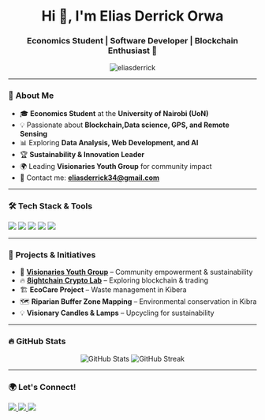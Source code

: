 <h1 align="center">Hi 👋, I'm Elias Derrick Orwa</h1>
<h3 align="center">Economics Student | Software Developer | Blockchain Enthusiast 🚀</h3>

<p align="center">
  <img src="https://komarev.com/ghpvc/?username=eliasderrick&label=Profile%20Views&color=0e75b6&style=flat" alt="eliasderrick" />
</p>

---

### 🌱 **About Me**
- 🎓 **Economics Student** at the **University of Nairobi (UoN)**  
- 💡 Passionate about **Blockchain,Data science, GPS, and Remote Sensing**  
- 📊 Exploring **Data Analysis, Web Development, and AI**  
- 🏆 **Sustainability & Innovation Leader**
- 🌍 Leading **Visionaries Youth Group** for community impact  
- 📩 Contact me: **eliasderrick34@gmail.com**  

---

### 🛠️ **Tech Stack & Tools**
<p align="left">
  <img src="https://img.shields.io/badge/Python-3776AB?style=for-the-badge&logo=python&logoColor=white" />
  <img src="https://img.shields.io/badge/SQL-4479A1?style=for-the-badge&logo=sqlite&logoColor=white" />
  <img src="https://img.shields.io/badge/R-276DC3?style=for-the-badge&logo=r&logoColor=white" />
  <img src="https://img.shields.io/badge/Excel-217346?style=for-the-badge&logo=microsoft-excel&logoColor=white" />
  <img src="https://img.shields.io/badge/Adobe%20Premiere%20Pro-9999FF?style=for-the-badge&logo=adobepremierepro&logoColor=white" />
</p>

---

### 🚀 **Projects & Initiatives**
- 🔗 **[Visionaries Youth Group](https://visionariesyouthgroup.com)** – Community empowerment & sustainability  
- 🔥 **[8ightchain Crypto Lab](https://github.com/8ightchain)** – Exploring blockchain & trading  
- 🏗️ **EcoCare Project** – Waste management in Kibera  
- 🗺️ **Riparian Buffer Zone Mapping** – Environmental conservation in Kibra  
- 💡 **Visionary Candles & Lamps** – Upcycling for sustainability  

---

### 🔥 **GitHub Stats**
<p align="center">
  <img src="https://github-readme-stats.vercel.app/api?username=eliasderrick&show_icons=true&theme=radical" alt="GitHub Stats" />
  <img src="https://github-readme-streak-stats.herokuapp.com/?user=eliasderrick&theme=radical" alt="GitHub Streak" />
</p>

---

### 🌍 **Let's Connect!**
<p align="left">
  <a href="https://linkedin.com/in/eliasorwa">
    <img src="https://img.shields.io/badge/LinkedIn-0A66C2?style=for-the-badge&logo=linkedin&logoColor=white" />
  </a>
  <a href="https://twitter.com/your-twitter">
    <img src="https://img.shields.io/badge/Twitter-1DA1F2?style=for-the-badge&logo=twitter&logoColor=white" />
  </a>
  <a href="https://youtube.com/@your-channel">
    <img src="https://img.shields.io/badge/YouTube-FF0000?style=for-the-badge&logo=youtube&logoColor=white" />
  </a>
</p>
